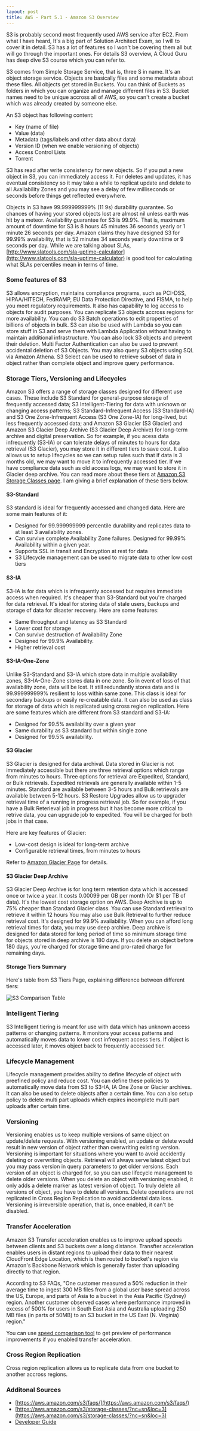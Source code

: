 ```yaml
---
layout: post
title: AWS - Part 5.1 - Amazon S3 Overview
---
```


S3 is probably second most frequently used AWS service after EC2. From what I have heard, It's a big part of Solution Architect Exam, so I will to cover it in detail. S3 has a lot of features so I won't be covering them all but will go through the important ones. For details S3 overview, A Cloud Guru has deep dive S3 course which you can refer to.

S3 comes from Simple Storage Service, that is, three S in name. It's an object storage service. Objects are basically files and some metadata about these files. All objects get stored in Buckets. You can think of Buckets as folders in which you can organize and manage different files in S3. Bucket names need to be unique accross all of AWS, so you can't create a bucket which was already created by someone else.

An S3 object has following content:

- Key (name of file)
- Value (data)
- Metadata (tags/labels and other data about data)
- Version ID (when we enable versioning of objects)
- Access Control Lists
- Torrent

S3 has read after write consistency for new objects. So if you put a new object in S3, you can immediately access it. For deletes and updates, it has eventual consistency so it may take a while to replicat update and delete to all Availability Zones and you may see a delay of few milliseconds or seconds before things get reflected everywhere.

Objects in S3 have 99.999999999% (11 9s) durability guarantee. So chances of having your stored objects lost are almost nil unless earth was hit by a meteor. Availability guarantee for S3 is 99.9%. That is, maximum amount of downtime for S3 is 8 hours 45 minutes 36 seconds yearly or 1 minute 26 seconds per day. Amazon claims they have designed S3 for 99.99% availability, that is 52 minutes 34 seconds yearly downtime or 9 seconds per day. While we are talking about SLAs, [http://www.slatools.com/sla-uptime-calculator](http://www.slatools.com/sla-uptime-calculator) is good tool for calculating what SLAs percentiles mean in terms of time.

### Some features of S3

S3 allows encryption, maintains compliance programs, such as PCI-DSS, HIPAA/HITECH, FedRAMP, EU Data Protection Directive, and FISMA, to help you meet regulatory requirements. It also has capability to log access to objects for audit purposes. You can replicate S3 objects accross regions for more availability. You can do S3 Batch operations to edit properties of billions of  objects in bulk. S3 can also be used with Lambda so you can store stuff in S3 and serve them with Lambda Application without having to maintain additional infrastructure. You can also lock S3 objects and prevent their deletion. Multi Factor Authentication can also be used to prevent accidental deletion of S3 Objects. You may also query S3 objects using SQL via Amazon Athena. S3 Select can be used to retrieve subset of data in object rather than complete object and improve query performance.

### Storage Tiers, Versioning and Lifecycles

Amazon S3 offers a range of storage classes designed for different use cases. These include S3 Standard for general-purpose storage of frequently accessed data; S3 Intelligent-Tiering for data with unknown or changing access patterns; S3 Standard-Infrequent Access (S3 Standard-IA) and S3 One Zone-Infrequent Access (S3 One Zone-IA) for long-lived, but less frequently accessed data; and Amazon S3 Glacier (S3 Glacier) and Amazon S3 Glacier Deep Archive (S3 Glacier Deep Archive) for long-term archive and digital preservation. So for example, if you acess data infrequently (S3-IA) or can tolerate delays of minutes to hours for data retrieval (S3 Glacier), you may store it in different tiers to save cost. It also allows us to setup lifecycles so we can setup rules such that if data is 3 months old, we may want to move it to infrequently accessed tier. If we have compliance data such as old access logs, we may want to store it in Glacier deep archive. You can read more about these tiers at [Amazon S3 Storage Classes page](https://aws.amazon.com/s3/storage-classes/). I am giving a brief explanation of these tiers below.

#### S3-Standard

S3 standard is ideal for frequently accessed and changed data. Here are some main features of it:

- Designed for 99.999999999 percentile durability and replicates data to at least 3 availability zones. 
- Can survive complete Availability Zone failures. Designed for 99.99% Availability within a given year.
- Supports SSL in transit and Encryption at rest for data
- S3 Lifecycle management can be used to migrate data to other low cost tiers

#### S3-IA

S3-IA is for data which is infrequently accessed but requires immediate access when required. It's cheaper than S3-Standard but you're charged for data retrieval. It's ideal for storing data of stale users, backups and storage of data for disaster recovery. Here are some features:

- Same throughput and latency as S3 Standard
- Lower cost for storage
- Can survive destruction of Availability Zone
- Designed for 99.9% Availability.
- Higher retrieval cost

#### S3-IA-One-Zone

Unlike S3-Standard and S3-IA which store data in multiple availability zones, S3-IA-One-Zone stores data in one zone. So in event of loss of that availability zone, data will be lost. It still redundantly stores data and is 99.999999999% resilient to loss within same zone. This class is ideal for secondary backups or easily re-creatable data. It can also be used as class for storage of data which is replicated using cross region replication. Here are some features which are different from S3 standard and S3-IA:

- Designed for 99.5% availability over a given year
- Same durability as S3 standard but within single zone
- Designed for 99.5% availability. 


#### S3 Glacier

S3 Glacier is designed for data archival. Data stored in Glacier is not immediately accessible but there are three retrieval options which range from minutes to hours. Three options for retrieval are Expedited, Standard, or Bulk retrievals. Expedited retrievals are generally available within 1-5 minutes. Standard are available between 3-5 hours and Bulk retrievals are available between 5-12 hours. S3 Restore Upgrades allow us to upgrader retrieval time of a running in progress retrieval job. So for example, if you have a Bulk Reterieval job in progress but it has become more critical to retrive data, you can upgrade job to expedited. You will be charged for both jobs in that case.

Here are key features of Glacier:

- Low-cost design is ideal for long-term archive
- Configurable retrieval times, from minutes to hours

Refer to [Amazon Glacier Page](https://aws.amazon.com/glacier/) for details.

#### S3 Glacier Deep Archive

S3 Glacier Deep Archive is for long term retention data which is accessed once or twice a year. It costs 0.00099 per GB per month (Or $1 per TB of data). It's the lowest cost storage option on AWS. Deep Archive is up to 75% cheaper than Standard Glacier class. You can use Standard retrieval to retrieve it within 12 hours You may also use Bulk Retrieval to further reduce retrieval cost. It's designed for 99.9% availability. When you can afford long retrieval times for data, you may use deep archive. Deep archive is designed for data stored for long period of time so minimum storage time for objects stored in deep archive is 180 days. If you delete an object before 180 days, you're charged for storage time and pro-rated charge for remaining days.

#### Storage Tiers Summary

Here's table from S3 Tiers Page, explaining difference between different tiers:

![S3 Comparison Table](/public/images/aws/s3-1.png)


### Intelligent Tiering

S3 Intelligent tiering is meant for use with data which has unknown access patterns or changing patterns. It monitors your access patterns and automatically moves data to lower cost infrequent access tiers. If object is accessed later, it moves object back to frequently accessed tier.


### Lifecycle Management

Lifecycle management provides ability to define lifecycle of object with preefined policy and reduce cost. You can define these policies to automatically move data from S3 to S3-IA, IA One Zone or Glacier archives. It can also be used to delete objects after a certain time. You can also setup policy to delete multi part uploads which expires incomplete multi part uploads after certain time.

### Versioning

Versioning enables us to keep multiple versions of same object on update/delete requests. With versioning enabled, an update or delete would result in new version of object rather than overwriting existing version. Versioning is important for situations where you want to avoid accidently deleting or overwriting objects. Retrieval will always serve latest object but you may pass version in query parameters to get older versions. Each version of an object is charged for, so you can use lifecycle management to delete older versions. When you delete an object with versioning enabled, it only adds a delete marker as latest version of object. To truly delete all versions of object, you have to delete all versions. Delete operations are not replicated in Cross Region Replication to avoid accidental data  loss. Versioning is irreversible operation, that is, once enabled, it can't be disabled.

### Transfer Acceleration

Amazon S3 Transfer acceleration enables us to improve upload speeds between clients and S3 buckets over a long distance. Transfter acceleration enables users in distant regions to upload their data to their nearest CloudFront Edge Location, which is then routed to bucket's region via Amazon's Backbone Network which is generally faster than uploading directly to that region.

According to S3 FAQs, "One customer measured a 50% reduction in their average time to ingest 300 MB files from a global user base spread across the US, Europe, and parts of Asia to a bucket in the Asia Pacific (Sydney) region. Another customer observed cases where performance improved in excess of 500% for users in South East Asia and Australia uploading 250 MB files (in parts of 50MB) to an S3 bucket in the US East (N. Virginia) region."

You can use [speed comparison tool](http://s3-accelerate-speedtest.s3-accelerate.amazonaws.com/en/accelerate-speed-comparsion.html) to get preview of performance improvements if you enabled transfer acceleration.

### Cross Region Replication

Cross region replication allows us to replicate data from one bucket to another accross regions.

### Additonal Sources

- [https://aws.amazon.com/s3/faqs/](https://aws.amazon.com/s3/faqs/)
- [https://aws.amazon.com/s3/storage-classes/?nc=sn&loc=3](https://aws.amazon.com/s3/storage-classes/?nc=sn&loc=3)
- [Developer Guide](https://docs.aws.amazon.com/AmazonS3/latest/dev/Welcome.html)
